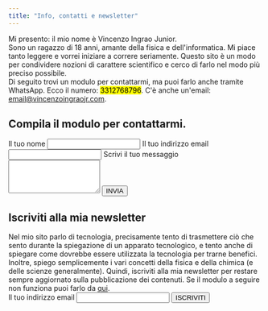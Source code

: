```yaml
---
title: "Info, contatti e newsletter"
---
```

Mi presento: il mio nome è Vincenzo Ingrao Junior.  
Sono un ragazzo di 18 anni, amante della fisica e dell'informatica. Mi piace tanto leggere e vorrei iniziare a correre seriamente. Questo sito è un modo per condividere nozioni di carattere scientifico e cerco di farlo nel modo più preciso possibile.  
Di seguito trovi un modulo per contattarmi, ma puoi farlo anche tramite WhatsApp. Ecco il numero: <mark>3312768796</mark>.
C'è anche un'email: <a href="mailto:email@vincenzoingraojr.com">email@vincenzoingraojr.com</a>.
<h2>Compila il modulo per contattarmi.</h2>
<form data-netlify="true" name="form-contatti" method="post" action="/conferma">
    <label for="name">Il tuo nome</label>
    <input id="name" type="text" name="nome" class="text">
    <label for="email">Il tuo indirizzo email</label>
    <input id="email" type="text" name="email" class="text">
    <label for="message">Scrivi il tuo messaggio</label>
    <textarea id="message" type="text" name="message" rows="4" class="text-message"></textarea>
    <input type="submit" value="INVIA">
</form>
<h2>Iscriviti alla mia newsletter</h2>
<div class="newsletter-promo">
Nel mio sito parlo di tecnologia, precisamente tento di trasmettere ciò che sento durante la spiegazione di un apparato tecnologico, e tento anche di spiegare come dovrebbe essere utilizzata la tecnologia per trarne benefici.  
Inoltre, spiego semplicemente i vari concetti della fisica e della chimica (e delle scienze generalmente). Quindi, iscriviti alla mia newsletter per restare sempre aggiornato sulla pubblicazione dei contenuti. Se il modulo a seguire non funziona puoi farlo da <a href="https://tinyletter.com/vincenzoingraojr">qui</a>. 
</div>
<form action="https://tinyletter.com/vincenzoingraojr" method="post" target="popupwindow" onsubmit="window.open('https://tinyletter.com/vincenzoingraojr', 'popupwindow', 'scrollbars=yes,width=800,height=600');return true">
    <label for="tlemail">Il tuo indirizzo email</label>
    <input id="tlemail" type="text" name="email" class="text"/>
    <input type="submit" value="ISCRIVITI">
</form>       